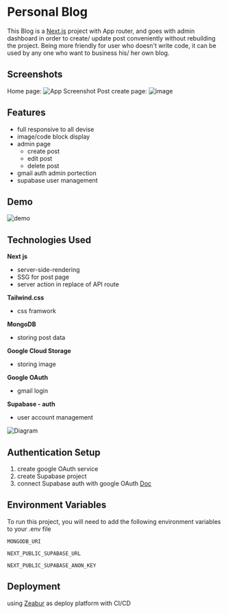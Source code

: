 # Personal Blog


This Blog is a [Next.js](https://nextjs.org/) project with App router, and goes with admin dashboard in order to create/ update post conveniently without rebuilding the project.
Being more friendly for user who doesn't write code, it can be used by any one who want to business his/ her own blog.

## Screenshots
Home page:
![App Screenshot](https://github.com/ZiJson/Blog/assets/108473055/ae9b01b9-9124-46f8-9af2-feb7598cde64)
Post create page:
![image](https://github.com/ZiJson/Blog/assets/108473055/7535f306-dc83-4b40-9aad-0e35933e761b)



## Features

- full responsive to all devise
- image/code block display
- admin page
    - create post
    - edit post
    - delete post
- gmail auth admin portection
- supabase user management
## Demo
![demo](https://zijasonblog.zeabur.app/)



## Technologies Used

**Next js**
- server-side-rendering
- SSG for post page
- server action in replace of API route

  
**Tailwind.css**
- css framwork


**MongoDB**
- storing post data

**Google Cloud Storage**
- storing image
  
**Google OAuth**
- gmail login
  
**Supabase - auth**
- user account management

![Diagram](https://i.ibb.co/Y882dVN/diagram-export-11-19-2023-6-27-56-PM.png)


## Authentication Setup

1. create google OAuth service
2. create Supabase project
3. connect Supabase auth with google OAuth [Doc](https://supabase.com/docs/guides/auth/social-login/auth-google)
## Environment Variables

To run this project, you will need to add the following environment variables to your .env file

`MONGODB_URI`

`NEXT_PUBLIC_SUPABASE_URL`

`NEXT_PUBLIC_SUPABASE_ANON_KEY`


## Deployment

using [Zeabur](https://dash.zeabur.com/) as deploy platform with CI/CD 

